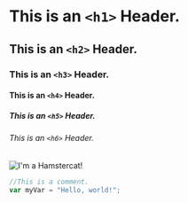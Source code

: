 # This is an `<h1>` Header.
## This is an `<h2>` Header.
### This is an `<h3>` Header.
#### This is an `<h4>` Header.
##### This is an `<h5>` Header.
###### This is an `<h6>` Header.

![I'm a Hamstercat!](https://as1.ftcdn.net/v2/jpg/06/49/37/40/1000_F_649374089_xMbYF3BHqqPETNGPj6FHFoHxER1QX6nv.jpg)

``` javaScript
//This is a comment.
var myVar = "Hello, world!";
```
